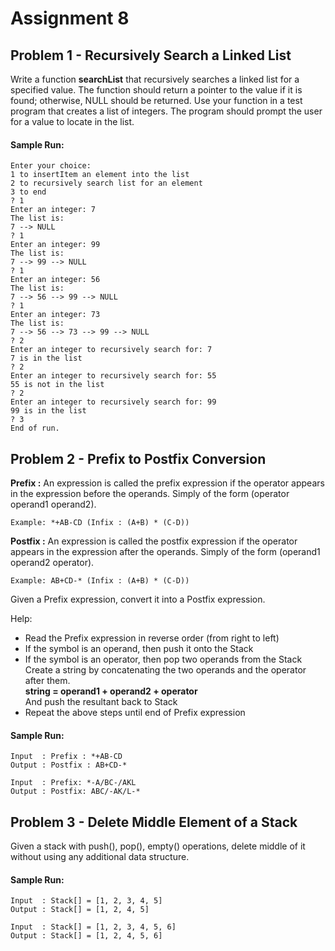 # Assignment 8

## Problem 1 - Recursively Search a Linked List
Write a function **searchList** that recursively searches a linked list for a specified value.  The function should return a pointer to the value if it is found; otherwise, NULL should be returned.  Use your function in a test program that creates a list of integers.  The program should prompt the user for a value to locate in the list.

#### Sample Run: ####
```
Enter your choice:
1 to insertItem an element into the list
2 to recursively search list for an element
3 to end
? 1
Enter an integer: 7
The list is:
7 --> NULL
? 1
Enter an integer: 99
The list is:
7 --> 99 --> NULL
? 1
Enter an integer: 56
The list is:
7 --> 56 --> 99 --> NULL
? 1
Enter an integer: 73
The list is:
7 --> 56 --> 73 --> 99 --> NULL
? 2
Enter an integer to recursively search for: 7
7 is in the list
? 2
Enter an integer to recursively search for: 55
55 is not in the list
? 2
Enter an integer to recursively search for: 99
99 is in the list
? 3
End of run.
```

## Problem 2 - Prefix to Postfix Conversion
**Prefix :** An expression is called the prefix expression if the operator appears in the expression before the operands.  Simply of the form (operator operand1 operand2).

`Example: *+AB-CD (Infix : (A+B) * (C-D))`

**Postfix :** An expression is called the postfix expression if the operator appears in the expression after the operands.  Simply of the form (operand1 operand2 operator).

`Example: AB+CD-* (Infix : (A+B) * (C-D))`

Given a Prefix expression, convert it into a Postfix expression.

Help:
* Read the Prefix expression in reverse order (from right to left)
* If the symbol is an operand, then push it onto the Stack
* If the symbol is an operator, then pop two operands from the Stack  
   Create a string by concatenating the two operands and the operator after them.  
   <strong>string = operand1 + operand2 + operator</strong>  
   And push the resultant back to Stack
* Repeat the above steps until end of Prefix expression

#### Sample Run: ####
```
Input  : Prefix : *+AB-CD
Output : Postfix : AB+CD-*

Input  : Prefix: *-A/BC-/AKL
Output : Postfix: ABC/-AK/L-*
```

## Problem 3 - Delete Middle Element of a Stack
Given a stack with push(), pop(), empty() operations, delete middle of it without using any additional data structure.

#### Sample Run: ####
```
Input  : Stack[] = [1, 2, 3, 4, 5]
Output : Stack[] = [1, 2, 4, 5]

Input  : Stack[] = [1, 2, 3, 4, 5, 6]
Output : Stack[] = [1, 2, 4, 5, 6]
```
